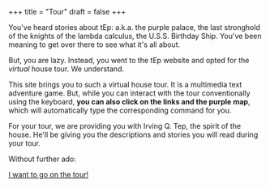 +++
title = "Tour"
draft = false
+++

You've heard stories about tEp: a.k.a. the purple palace, the last stronghold of the knights of the lambda calculus, the U.S.S. Birthday Ship. You've been meaning to get over there to see what it's all about.

But, you are lazy. Instead, you went to the tEp website and opted for the _virtual_ house tour. We understand.

This site brings you to such a virtual house tour. It is a multimedia text adventure game. But, while you can interact with the tour conventionally using the keyboard, 
__you can also click on the links and the purple map__, which will automatically type the corresponding command for you.

For your tour, we are providing you with Irving Q. Tep, the spirit of the house. He'll be giving you the descriptions and stories you will read during your tour.

Without further ado:

[I want to go on the tour!](http://tep.mit.edu:8888/game/teptour)